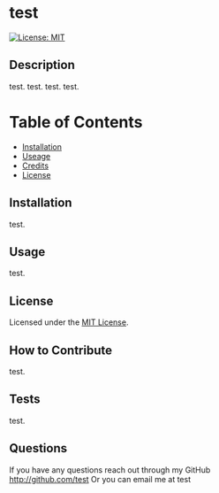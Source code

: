 # test

[![License: MIT](https://img.shields.io/badge/License-MIT-yellow.svg)](https://opensource.org/licenses/MIT)

## Description

test.
test.
test.
test.

# Table of Contents

- [Installation](#installation)
- [Useage](#Useage)
- [Credits](#Credits)
- [License](#License)

## Installation

test.

## Usage

test.

## License

Licensed under the [MIT License](undefined).

## How to Contribute

test.

## Tests

test.

## Questions

If you have any questions reach out through my GitHub http://github.com/test
Or you can email me at test
